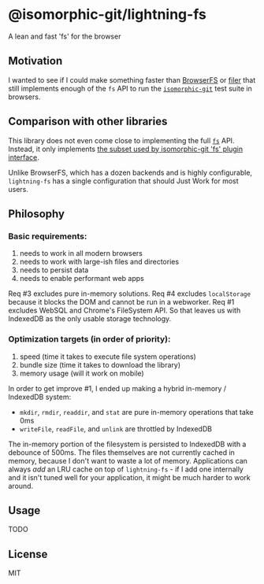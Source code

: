 # @isomorphic-git/lightning-fs

A lean and fast 'fs' for the browser

## Motivation

I wanted to see if I could make something faster than [BrowserFS](https://github.com/jvilk/BrowserFS) or [filer](https://github.com/filerjs/filer) that still implements enough of the `fs` API to run the [`isomorphic-git`](https://github.com/isomorphic-git/isomorphic-git) test suite in browsers.

## Comparison with other libraries

This library does not even come close to implementing the full [`fs`](https://nodejs.org/api/fs.html) API.
Instead, it only implements [the subset used by isomorphic-git 'fs' plugin interface](https://isomorphic-git.org/docs/en/plugin_fs).

Unlike BrowserFS, which has a dozen backends and is highly configurable, `lightning-fs` has a single configuration that should Just Work for most users.

## Philosophy

### Basic requirements:

1. needs to work in all modern browsers
2. needs to work with large-ish files and directories
3. needs to persist data
4. needs to enable performant web apps

Req #3 excludes pure in-memory solutions. Req #4 excludes `localStorage` because it blocks the DOM and cannot be run in a webworker. Req #1 excludes WebSQL and Chrome's FileSystem API. So that leaves us with IndexedDB as the only usable storage technology.

### Optimization targets (in order of priority):

1. speed (time it takes to execute file system operations)
2. bundle size (time it takes to download the library)
3. memory usage (will it work on mobile)

In order to get improve #1, I ended up making a hybrid in-memory / IndexedDB system:
- `mkdir`, `rmdir`, `readdir`, and `stat` are pure in-memory operations that take 0ms
- `writeFile`, `readFile`, and `unlink` are throttled by IndexedDB

The in-memory portion of the filesystem is persisted to IndexedDB with a debounce of 500ms.
The files themselves are not currently cached in memory, because I don't want to waste a lot of memory.
Applications can always *add* an LRU cache on top of `lightning-fs` - if I add one internally and it isn't tuned well for your application, it might be much harder to work around.

## Usage

TODO

## License

MIT